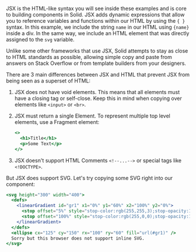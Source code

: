 JSX is the HTML-like syntax you will see inside these examples and is core to building components in Solid. 
JSX adds dynamic expressions that allow you to reference variables and functions within our HTML by using the `{ } ` syntax.
In this example, we include the string `name` in our HTML using `{name}` inside a div. In the same way, we include an HTML element that was directly assigned to the `svg` variable.

Unlike some other frameworks that use JSX, Solid attempts to stay as close to HTML standards as possible, allowing simple copy and paste from answers on Stack Overflow or from template builders from your designers.

There are 3 main differences between JSX and HTML that prevent JSX from being seen as a superset of HTML:
1. JSX does not have void elements. This means that all elements must have a closing tag or self-close. Keep this in mind when copying over elements like `<input>` or `<br>`.
2. JSX must return a single Element. To represent multiple top level elements, use a Fragment element:

   ```jsx
   <>
     <h1>Title</h1>
     <p>Some Text</p>
   </>
   ```
3. JSX doesn't support HTML Comments `<!--...-->` or special tags like `<!DOCTYPE>`.

But JSX does support SVG. Let's try copying some SVG right into our component:
```jsx
<svg height="300" width="400">
  <defs>
    <linearGradient id="gr1" x1="0%" y1="60%" x2="100%" y2="0%">
      <stop offset="5%" style="stop-color:rgb(255,255,3);stop-opacity:1" />
      <stop offset="100%" style="stop-color:rgb(255,0,0);stop-opacity:1" />
    </linearGradient>
  </defs>
  <ellipse cx="125" cy="150" rx="100" ry="60" fill="url(#gr1)" />
  Sorry but this browser does not support inline SVG.
</svg>
```
